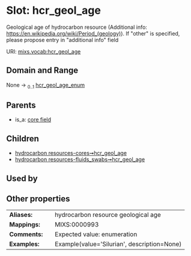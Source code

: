 
# Slot: hcr_geol_age


Geological age of hydrocarbon resource (Additional info: https://en.wikipedia.org/wiki/Period_(geology)). If "other" is specified, please propose entry in "additional info" field

URI: [mixs.vocab:hcr_geol_age](https://w3id.org/mixs/vocab/hcr_geol_age)


## Domain and Range

None &#8594;  <sub>0..1</sub> [hcr_geol_age_enum](hcr_geol_age_enum.md)

## Parents

 *  is_a: [core field](core_field.md)

## Children

 *  [hydrocarbon resources-cores➞hcr_geol_age](hydrocarbon_resources_cores_hcr_geol_age.md)
 *  [hydrocarbon resources-fluids_swabs➞hcr_geol_age](hydrocarbon_resources_fluids_swabs_hcr_geol_age.md)

## Used by


## Other properties

|  |  |  |
| --- | --- | --- |
| **Aliases:** | | hydrocarbon resource geological age |
| **Mappings:** | | MIXS:0000993 |
| **Comments:** | | Expected value: enumeration |
| **Examples:** | | Example(value='Silurian', description=None) |

